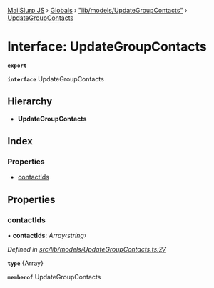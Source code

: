 [MailSlurp JS](../README.md) › [Globals](../globals.md) › ["lib/models/UpdateGroupContacts"](../modules/_lib_models_updategroupcontacts_.md) › [UpdateGroupContacts](_lib_models_updategroupcontacts_.updategroupcontacts.md)

# Interface: UpdateGroupContacts

**`export`** 

**`interface`** UpdateGroupContacts

## Hierarchy

* **UpdateGroupContacts**

## Index

### Properties

* [contactIds](_lib_models_updategroupcontacts_.updategroupcontacts.md#contactids)

## Properties

###  contactIds

• **contactIds**: *Array‹string›*

*Defined in [src/lib/models/UpdateGroupContacts.ts:27](https://github.com/mailslurp/mailslurp-client-ts-js/blob/fc9510a/src/lib/models/UpdateGroupContacts.ts#L27)*

**`type`** {Array<string>}

**`memberof`** UpdateGroupContacts
